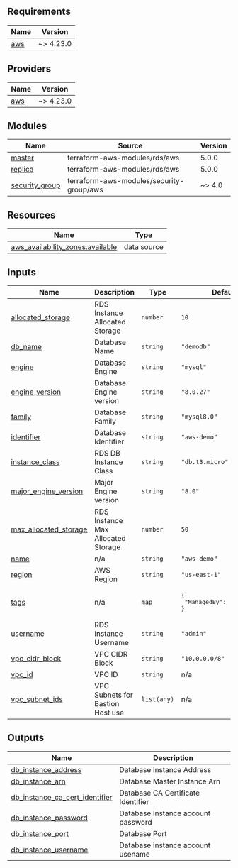 <!-- BEGIN_TF_DOCS -->
## Requirements

| Name | Version |
|------|---------|
| <a name="requirement_aws"></a> [aws](#requirement\_aws) | ~> 4.23.0 |

## Providers

| Name | Version |
|------|---------|
| <a name="provider_aws"></a> [aws](#provider\_aws) | ~> 4.23.0 |

## Modules

| Name | Source | Version |
|------|--------|---------|
| <a name="module_master"></a> [master](#module\_master) | terraform-aws-modules/rds/aws | 5.0.0 |
| <a name="module_replica"></a> [replica](#module\_replica) | terraform-aws-modules/rds/aws | 5.0.0 |
| <a name="module_security_group"></a> [security\_group](#module\_security\_group) | terraform-aws-modules/security-group/aws | ~> 4.0 |

## Resources

| Name | Type |
|------|------|
| [aws_availability_zones.available](https://registry.terraform.io/providers/hashicorp/aws/latest/docs/data-sources/availability_zones) | data source |

## Inputs

| Name | Description | Type | Default | Required |
|------|-------------|------|---------|:--------:|
| <a name="input_allocated_storage"></a> [allocated\_storage](#input\_allocated\_storage) | RDS Instance Allocated Storage | `number` | `10` | no |
| <a name="input_db_name"></a> [db\_name](#input\_db\_name) | Database Name | `string` | `"demodb"` | no |
| <a name="input_engine"></a> [engine](#input\_engine) | Database Engine | `string` | `"mysql"` | no |
| <a name="input_engine_version"></a> [engine\_version](#input\_engine\_version) | Database Engine version | `string` | `"8.0.27"` | no |
| <a name="input_family"></a> [family](#input\_family) | Database Family | `string` | `"mysql8.0"` | no |
| <a name="input_identifier"></a> [identifier](#input\_identifier) | Database Identifier | `string` | `"aws-demo"` | no |
| <a name="input_instance_class"></a> [instance\_class](#input\_instance\_class) | RDS DB Instance Class | `string` | `"db.t3.micro"` | no |
| <a name="input_major_engine_version"></a> [major\_engine\_version](#input\_major\_engine\_version) | Major Engine version | `string` | `"8.0"` | no |
| <a name="input_max_allocated_storage"></a> [max\_allocated\_storage](#input\_max\_allocated\_storage) | RDS Instance Max Allocated Storage | `number` | `50` | no |
| <a name="input_name"></a> [name](#input\_name) | n/a | `string` | `"aws-demo"` | no |
| <a name="input_region"></a> [region](#input\_region) | AWS Region | `string` | `"us-east-1"` | no |
| <a name="input_tags"></a> [tags](#input\_tags) | n/a | `map` | <pre>{<br>  "ManagedBy": "Terraform"<br>}</pre> | no |
| <a name="input_username"></a> [username](#input\_username) | RDS Instance Username | `string` | `"admin"` | no |
| <a name="input_vpc_cidr_block"></a> [vpc\_cidr\_block](#input\_vpc\_cidr\_block) | VPC CIDR Block | `string` | `"10.0.0.0/8"` | no |
| <a name="input_vpc_id"></a> [vpc\_id](#input\_vpc\_id) | VPC ID | `string` | n/a | yes |
| <a name="input_vpc_subnet_ids"></a> [vpc\_subnet\_ids](#input\_vpc\_subnet\_ids) | VPC Subnets for Bastion Host use | `list(any)` | n/a | yes |

## Outputs

| Name | Description |
|------|-------------|
| <a name="output_db_instance_address"></a> [db\_instance\_address](#output\_db\_instance\_address) | Database Instance Address |
| <a name="output_db_instance_arn"></a> [db\_instance\_arn](#output\_db\_instance\_arn) | Database Master Instance Arn |
| <a name="output_db_instance_ca_cert_identifier"></a> [db\_instance\_ca\_cert\_identifier](#output\_db\_instance\_ca\_cert\_identifier) | Database CA Certificate Identifier |
| <a name="output_db_instance_password"></a> [db\_instance\_password](#output\_db\_instance\_password) | Database Instance account password |
| <a name="output_db_instance_port"></a> [db\_instance\_port](#output\_db\_instance\_port) | Database Port |
| <a name="output_db_instance_username"></a> [db\_instance\_username](#output\_db\_instance\_username) | Database Instance account usename |
<!-- END_TF_DOCS -->